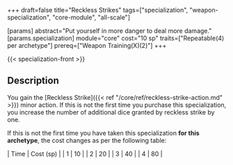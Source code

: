 +++
draft=false
title="Reckless Strikes"
tags=["specialization", "weapon-specialization", "core-module", "all-scale"]

[params]
  abstract="Put yourself in more danger to deal more damage."
  [params.specialization]
    module="core"
    cost="10 sp"
    traits=["Repeatable(4) per archetype"]
    prereq=["Weapon Training(X)(2)"]
+++

{{< specialization-front >}}

## Description

You gain the [Reckless Strike]({{< ref "/core/ref/reckless-strike-action.md" >}})
minor action. If this is not the first time you purchase this specialization, 
you increase the number of additional dice granted by reckless strike by one.

If this is not the first time you have taken this specialization **for this
archetype**, the cost changes as per the following table:

| Time | Cost (sp) |
| 1    | 10        |
| 2    | 20        |
| 3    | 40        |
| 4    | 80        |

